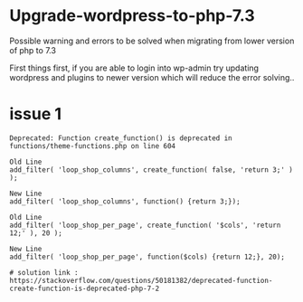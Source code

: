 # Upgrade-wordpress-to-php-7.3
Possible warning and errors to be solved when migrating from lower version of php to 7.3

First things first, if you are able to login into wp-admin try updating wordpress and plugins to newer version which will reduce the error solving..

# issue 1
	Deprecated: Function create_function() is deprecated in functions/theme-functions.php on line 604

	Old Line
	add_filter( 'loop_shop_columns', create_function( false, 'return 3;' ) );

	New Line
	add_filter( 'loop_shop_columns', function() {return 3;});

	Old Line
	add_filter( 'loop_shop_per_page', create_function( '$cols', 'return 12;' ), 20 );

	New Line
	add_filter( 'loop_shop_per_page', function($cols) {return 12;}, 20);

	# solution link : https://stackoverflow.com/questions/50181382/deprecated-function-create-function-is-deprecated-php-7-2
